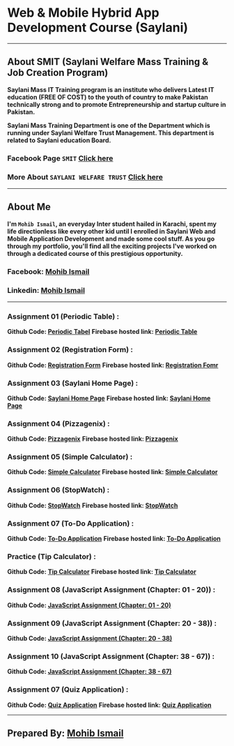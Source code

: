 # Web & Mobile Hybrid App Development Course (Saylani)
---
## About SMIT (Saylani Welfare Mass Training & Job Creation Program)
**Saylani Mass IT Training program is an institute who delivers Latest IT education (FREE OF COST) to the youth of country to make Pakistan technically strong and to promote Entrepreneurship and startup culture in Pakistan.**

**Saylani Mass Training Department is one of the Department which is running under Saylani Welfare Trust Management. This department is related to Saylani education Board.**

### Facebook Page `SMIT` [Click here](https://www.facebook.com/SaylaniMassTraining/)
### More About `SAYLANI WELFARE TRUST` [Click here](https://en.wikipedia.org/wiki/Saylani_Welfare_Trust)
---

## About Me
**I'm `Mohib Ismail`, an everyday Inter student hailed in Karachi, spent my life directionless like every other kid until I enrolled in Saylani Web and Mobile Application Development and made some cool stuff. As you go through my portfolio, you'll find all the exciting projects I've worked on through a dedicated course of this prestigious opportunity.**

### Facebook: [Mohib Ismail](https://www.facebook.com/Mohib.168)
### Linkedin: [Mohib Ismail](https://www.linkedin.com/in/mohib-ismail-3871091a2/)

---
### Assignment 01 (Periodic Table) : 
**Github Code: [Periodic Tabel](https://github.com/imohib168/Saylani-Web-Mobile-Application-Course/tree/master/Assignment%2001%20(Periodic%20Table))**
**Firebase hosted link: [Periodic Table](https://periodic-table-d9308.web.app/)**

### Assignment 02 (Registration Form) : 
**Github Code: [Registration Form](https://github.com/imohib168/Saylani-Web-Mobile-Application-Course/tree/master/Assignment%2002%20(Registration%20Form))**
**Firebase hosted link: [Registration Fomr](https://student-registration-for-9081b.web.app/)**

### Assignment 03 (Saylani Home Page) : 
**Github Code: [Saylani Home Page](https://github.com/imohib168/Saylani-Web-Mobile-Application-Course/tree/master/Assignmnet%2003%20(Saylani%20Home%20page))**
**Firebase hosted link: [Saylani Home Page](https://saylani-home-page-ffd98.web.app/)**

### Assignment 04 (Pizzagenix) : 
**Github Code: [Pizzagenix](https://github.com/imohib168/Saylani-Web-Mobile-Application-Course/tree/master/Assignment%2004%20(Pizzagenix))**
**Firebase hosted link: [Pizzagenix](https://pizzagenix-168.web.app/)**

### Assignment 05 (Simple Calculator) : 
**Github Code: [Simple Calculator](https://github.com/imohib168/Saylani-Web-Mobile-Application-Course/tree/master/Assignment%2005%20(Calculator))**
**Firebase hosted link: [Simple Calculator](https://calculator-0192.web.app/)**

### Assignment 06 (StopWatch) : 
**Github Code: [StopWatch](https://github.com/imohib168/Saylani-Web-Mobile-Application-Course/tree/master/Assignment%2006%20(Stopwatch))**
**Firebase hosted link: [StopWatch](https://stopwatch-168.web.app/)**

### Assignment 07 (To-Do Application) : 
**Github Code: [To-Do Application](https://github.com/imohib168/Saylani-Web-Mobile-Application-Course/tree/master/Assignment%2007%20(To-Do%20Application))**
**Firebase hosted link: [To-Do Application](https://to-do-application-168.web.app/)**

### Practice (Tip Calculator) : 
**Github Code: [Tip Calculator](https://github.com/imohib168/Saylani-Web-Mobile-Application-Course/tree/master/Practice%20(Tip%20Calculator))**
**Firebase hosted link: [Tip Calculator](https://tipcalculator-0192.web.app/)**

### Assignment 08 (JavaScript Assignment (Chapter: 01 - 20)) : 
**Github Code: [JavaScript Assignment (Chapter: 01 - 20)](https://github.com/imohib168/Saylani-Web-Mobile-Application-Course/tree/master/JavaScript%20Assignment%20Solutions)**

### Assignment 09 (JavaScript Assignment (Chapter: 20 - 38)) : 
**Github Code: [JavaScript Assignment (Chapter: 20 - 38)](https://github.com/imohib168/Saylani-Web-Mobile-Application-Course/tree/master/JavaScript%20Assignment%20Solutions)**

### Assignment 10 (JavaScript Assignment (Chapter: 38 - 67)) : 
**Github Code: [JavaScript Assignment (Chapter: 38 - 67)](https://github.com/imohib168/Saylani-Web-Mobile-Application-Course/tree/master/JavaScript%20Assignment%20Solutions)**

### Assignment 07 (Quiz Application) : 
**Github Code: [Quiz Application](https://github.com/imohib168/Saylani-Web-Mobile-Application-Course/tree/master/Assignment%2011%20(Quiz%20Application))**
**Firebase hosted link: [Quiz Application](https://quiz-application-168.web.app/)**

---
## Prepared By: [Mohib Ismail](https://github.com/imohib168/)

